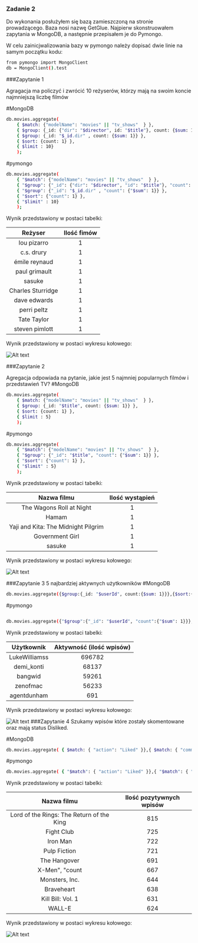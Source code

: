 ### Zadanie 2
Do wykonania posłużyłem się bazą zamieszczoną na stronie prowadzącego. Baza nosi nazwę GetGlue. Najpierw skonstruowałem zapytania w MongoDB, a następnie przepisałem je do Pymongo.

W celu zainicjwalizowania bazy w pymongo należy dopisać dwie linie na samym początku kodu:

```sh
from pymongo import MongoClient
db = MongoClient().test
```
###Zapytanie 1

Agragacja ma policzyć i zwrócić 10 reżyserów, którzy mają na swoim koncie najmniejszą liczbę filmów

#MongoDB
```sh
db.movies.aggregate(
    { $match: {"modelName": "movies" || "tv_shows"  } },
    { $group: {_id: {"dir": "$director", id: "$title"}, count: {$sum: 1}} },
    { $group: {_id: "$_id.dir" , count: {$sum: 1}} },
    { $sort: {count: 1} },
    { $limit : 10}
    );
```

#pymongo
```sh
db.movies.aggregate(
    { "$match": {"modelName": "movies" || "tv_shows"  } },
    { "$group": {"_id": {"dir": "$director", "id": "$title"}, "count": {"$sum": 1}} },
    { "$group": {"_id": "$_id.dir" , "count": {"$sum": 1}} },
    { "$sort": {"count": 1} },
    { "$limit" : 10}
    );
```
Wynik przedstawiony w postaci tabelki:

|      Reżyser      | Ilość fimów |
|:-----------------:|:-----------:|
| lou pizarro       |      1      |
| c.s. drury        |      1      |
| émile reynaud     |      1      |
| paul grimault     |      1      |
| sasuke            |      1      |
| Charles Sturridge |      1      |
| dave edwards      |      1      |
| perri peltz       |      1      |
| Tate Taylor       |      1      |
| steven pimlott    |      1      |

Wynik przedstawiony w postaci wykresu kołowego:

![Alt text](https://raw.githubusercontent.com/adrozdowski/NoSQL/master/Images/Zadanie2Zapytanie1.jpg)


###Zapytanie 2


Agregacja odpowiada na pytanie, jakie jest 5 najmniej popularnych filmów i przedstawień TV?
#MongoDB
```sh
db.movies.aggregate(
    { $match: {"modelName": "movies" || "tv_shows"  } },
    { $group: {_id: "$title", count: {$sum: 1}} },
    { $sort: {count: 1} },
    { $limit : 5}
    );	
  ```  
#pymongo
```sh
db.movies.aggregate(
    { "$match": {"modelName": "movies" || "tv_shows"  } },
    { "$group": {"_id": "$title", "count": {"$sum": 1}} },
    { "$sort": {"count": 1} },
    { "$limit" : 5}
    );	
```
Wynik przedstawiony w postaci tabelki:

|             Nazwa filmu             | Ilość wystąpień |
|:-----------------------------------:|:---------------:|
| The Wagons Roll at Night            |        1        |
| Hamam                               |        1        |
| Yaji and Kita: The Midnight Pilgrim |        1        |
| Government Girl                     |        1        |
| sasuke                              |        1        |

Wynik przedstawiony w postaci wykresu kołowego:

![Alt text](https://raw.githubusercontent.com/adrozdowski/NoSQL/master/Images/Zadanie2Zapytanie2.jpg)

###Zapytanie 3
5 najbardziej aktywnych użytkowników
#MongoDB
```sh
db.movies.aggregate({$group:{_id: "$userId", count:{$sum: 1}}},{$sort:{count: -1}},{$limit: 5});
```
#pymongo
```sh

db.movies.aggregate({"$group":{"_id": "$userId", "count":{"$sum": 1}}},{"$sort":{"count": -1}},{"$limit": 5});
```
Wynik przedstawiony w postaci tabelki:

|   Użytkownik  | Aktywność (ilość wpisów) |
|:-------------:|:------------------------:|
| LukeWilliamss |          696782          |
|   demi_konti  |           68137          |
|    bangwid    |           59261          |
|    zenofmac   |           56233          |
|  agentdunham  |            691           |

Wynik przedstawiony w postaci wykresu kołowego:

![Alt text](https://raw.githubusercontent.com/adrozdowski/NoSQL/master/Images/Zadanie2Zapytanie3.jpg)
###Zapytanie 4
Szukamy wpisów które zostały skomentowane oraz mają status Disliked.

#MongoDB
```sh
db.movies.aggregate( { $match: { "action": "Liked" }},{ $match: { "comment": {$ne: ""} } }, { $group: { _id: "$title", count: {$sum: 1} } }, { $sort: { count: -1 } }, { $limit: 10 } );

```
#pymongo
```sh
db.movies.aggregate( { "$match": { "action": "Liked" }},{ "$match": { "comment": {"$ne": ""} } }, { "$group": { "_id": "$title", "count": {"$sum": 1} } }, { "$sort": { "count": -1 } }, { "$limit": 10 } );

```

Wynik przedstawiony w postaci tabelki:

|                Nazwa filmu                | Ilość pozytywnych wpisów |
|:-----------------------------------------:|:------------------------:|
| Lord of the Rings: The Return of the King |            815           |
|                 Fight Club                |            725           |
|                  Iron Man                 |            722           |
|                Pulp Fiction               |            721           |
|                The Hangover               |            691           |
|               X-Men", "count              |            667           |
|               Monsters, Inc.              |            644           |
|                 Braveheart                |            638           |
|             Kill Bill: Vol. 1             |            631           |
|                   WALL-E                  |            624           |

Wynik przedstawiony w postaci wykresu kołowego:

![Alt text](https://raw.githubusercontent.com/adrozdowski/NoSQL/master/Images/Zadanie2Zapytanie4.jpg)